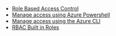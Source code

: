 - [Role Based Access Control](/documentation/articles/role-based-access-control-configure)
- [Manage access using Azure Powershell](/documentation/articles/role-based-access-control-manage-access-powershell)
- [Manage access using the Azure CLI](/documentation/articles/role-based-access-control-manage-access-azure-cli)
- [RBAC Built in Roles](/documentation/articles/role-based-access-built-in-roles)
